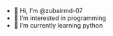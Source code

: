 - 👋 Hi, I’m @zubairmd-07
- 👀 I’m interested in programming
- 🌱 I’m currently learning python

<!---
zubairmd-07/zubairmd-07 is a ✨ special ✨ repository because its `README.md` (this file) appears on your GitHub profile.
You can click the Preview link to take a look at your changes.
--->
